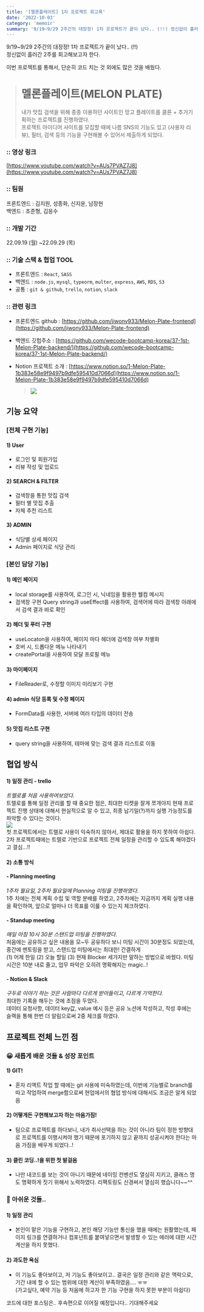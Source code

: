 ```yaml
---
title: '[멜론플레이트] 1차 프로젝트 회고록'
date: '2022-10-03'
category: 'memoir'
summary: '9/19~9/29 2주간의 대장정! 1차 프로젝트가 끝이 났다.. (!!) 정신없이 흘러간 2주를 회고해보고자 한다.'
---
```


9/19~9/29 2주간의 대장정! 1차 프로젝트가 끝이 났다.. (!!)  
정신없이 흘러간 2주를 회고해보고자 한다.

이번 프로젝트를 통해서, 단순히 코드 치는 것 외에도 많은 것을 배웠다.

> # 멜론플레이트(MELON PLATE)
>
> 내가 맛집 검색을 위해 종종 이용하던 사이트인 망고 플레이트를 클론 + 추가기획하는 프로젝트를 진행하였다.  
> 프로젝트 아이디어 사이트를 모집할 때에 나름 SNS의 기능도 있고 (사용자 리뷰), 필터, 검색 등의 기능을 구현해볼 수 있어서 제출하게 되었다.

### :: 영상 링크

[https://www.youtube.com/watch?v=AUs7PVAZ7J8](https://www.youtube.com/watch?v=AUs7PVAZ7J8)

### :: 팀원

프론트엔드 : 김지원, 성종화, 신지윤, 남장현  
백엔드 : 조준형, 김응수

### :: 개발 기간

22.09.19 (월) ~22.09.29 (목)

### :: 기술 스택 & 협업 TOOL

- 프론트엔드 : `React`, `SASS`
- 백엔드 : `node.js`, `mysql`, `typeorm`, `multer`, `express`, `AWS`, `RDS`, `S3`
- 공통 : `git & github`, `trello`, `notion`, `slack`

### :: 관련 링크

- 프론트엔드 github : [https://github.com/jiwony933/Melon-Plate-frontend](https://github.com/jiwony933/Melon-Plate-frontend)
- 백앤드 깃헙주소 : [https://github.com/wecode-bootcamp-korea/37-1st-Melon-Plate-backend/](https://github.com/wecode-bootcamp-korea/37-1st-Melon-Plate-backend/)
- Notion 프로젝트 소개 : [https://www.notion.so/1-Melon-Plate-1b383e58e9f9497b9dfe595410d7066d](https://www.notion.so/1-Melon-Plate-1b383e58e9f9497b9dfe595410d7066d)

  > ![](https://velog.velcdn.com/images/jiwonyyy/post/62255d4a-32a4-48d4-9afc-7e89b27f9bd7/image.png)

## 기능 요약

### \[전체 구현 기능\]

#### 1) User

- 로그인 및 회원가입
- 리뷰 작성 및 업로드

#### 2) SEARCH & FILTER

- 검색창을 통한 맛집 검색
- 필터 별 맛집 추출
- 자체 추천 리스트

#### 3) ADMIN

- 식당별 상세 페이지
- Admin 페이지로 식당 관리

### \[본인 담당 기능\]

#### 1) 메인 페이지

- local storage를 사용하여, 로그인 시, 닉네임을 활용한 웰컴 메시지
- 검색창 구현 Query string과 useEffect를 사용하여, 검색어에 따라 검색창 아래에서 검색 결과 바로 확인

#### 2) 헤더 및 푸터 구현

- useLocaton을 사용하여, 페이지 마다 헤더에 검색창 여부 차별화
- 호버 시, 드롭다운 메뉴 나타내기
- createPortal을 사용하여 모달 프로필 메뉴

#### 3) 마이페이지

- FileReader로, 수정할 이미지 미리보기 구현

#### 4) admin 식당 등록 및 수정 페이지

- FormData를 사용한, 서버에 여러 타입의 데이터 전송

#### 5) 맛집 리스트 구현

- query string을 사용하여, 테마에 맞는 검색 결과 리스트로 이동

## 협업 방식

#### 1) 일정 관리 - trello

_트렐로를 처음 사용하여보았다._  
트렐로를 통해 일정 관리를 할 때 중요한 점은, 최대한 티켓을 잘게 쪼개야지 현재 프로젝트 진행 상태에 대해서 현실적으로 알 수 있고, 최종 납기일(?)까지 실행 가능정도를 파악할 수 있다는 것이다.  
![](https://velog.velcdn.com/images/jiwonyyy/post/33db72f2-0b38-4e38-be6c-181520f5c9a5/image.png)  
첫 프로젝트에서는 트렐로 사용이 익숙하지 않아서, 제대로 활용을 하지 못하여 아쉽다. 2차 프로젝트때에는 트렐로 기반으로 프로젝트 전체 일정을 관리할 수 있도록 해야겠다고 결심...!!

#### 2) 소통 방식

#### \- Planning meeting

_1주차 월요일, 2주차 월요일에 Planning 미팅을 진행하였다._  
1주 차에는 전체 계획 수립 및 역할 분배를 하였고, 2주차에는 지금까지 계획 실행 내용을 확인하여, 앞으로 얼마나 더 목표를 이룰 수 있는지 체크하였다.

#### \- Standup meeting

_매일 아침 10시 30분 스탠드업 미팅을 진행하였다._  
처음에는 공유하고 싶은 내용을 모~두 공유하다 보니 미팅 시간이 30분정도 되었는데, 중간에 멘토링을 받고, 스탠드업 미팅에서는 최대한! 간결하게  
(1) 어제 한일 (2) 오늘 할일 (3) 현재 Blocker 세가지만 말하는 방법으로 바꿨다. 미팅 시간은 10분 내로 줄고, 업무 파악은 오히려 명확해지는 magic..!

#### \- Notion & Slack

_구두로 이야기 하는 것은 사람마다 다르게 받아들이고, 다르게 기억한다._  
최대한 기록을 해두는 것에 초점을 두었다.  
데이터 요청사항, 데이터 key값, value 예시 등은 공유 노션에 작성하고, 작성 후에는 슬랙을 통해 한번 더 알림으로써 2중 체크를 하였다.

## 프로젝트 전체 느낀 점

### 😀 새롭게 배운 것들 & 성장 포인트

#### 1) GIT!

- 혼자 리액트 작업 할 때에는 git 사용에 미숙하였는데, 이번에 기능별로 branch를 따고 작업하여 merge함으로써 현업에서의 협업 방식에 대해서도 조금은 알게 되었음

#### 2) 어떻게든 구현해보고자 하는 마음가짐!

- 팀으로 프로젝트를 하다보니, 내가 취사선택을 하는 것이 아니라 팀이 정한 방향대로 프로젝트를 이행시켜야 했기 때문에 포기하지 않고 끝까지 성공시켜야 한다는 마음 가짐을 배우게 되었다..!

#### 3) 클린 코딩..!을 위한 첫 발걸음

- 나만 내코드를 보는 것이 아니기 때문에 네이밍 컨벤션도 열심히 지키고, 클래스 명도 명확하게 짓기 위해서 노력하였다. 리팩토링도 신경써서 열심히 했습니다~~^^

### 🥹 아쉬운 것들..

#### 1) 일정 관리

- 본인이 맡은 기능을 구현하고, 본인 해당 기능만 통신을 했을 때에는 원활했는데, 페이지 링크를 연결하거나 컴포넌트를 붙여넣으면서 발생할 수 있는 에러에 대한 시간 계산을 하지 못했다.

#### 2) 과도한 욕심

- 이 기능도 좋아보이고, 저 기능도 좋아보이고.. 결국은 일정 관리와 같은 맥락으로, 기간 내에 할 수 있는 범위에 대한 계산이 부족하였음.... ㅠㅠ  
  (가고싶다, 예약 기능 등 처음에 하고자 한 기능 구현을 하지 못한 부분이 아쉽다)

코드에 대한 포스팅은.. 후속편으로 이어질 예정입니다.. 기대해주세요
